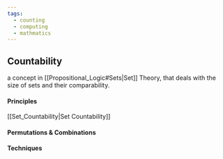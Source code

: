 ```yaml
---
tags:
  - counting
  - computing
  - mathmatics
---
```

## Countability
a concept in [[Propositional_Logic#Sets|Set]] Theory, that deals with the size of sets and their comparability. 
#### Principles
[[Set_Countability|Set Countability]]
#### Permutations & Combinations

#### Techniques